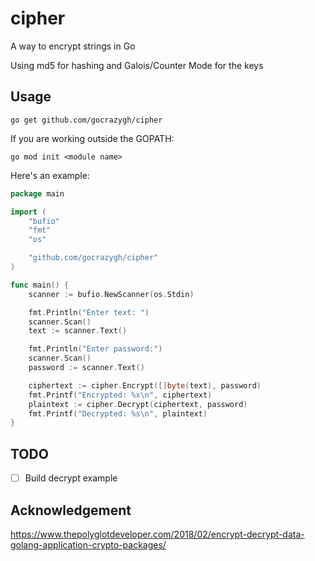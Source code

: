 # cipher

A way to encrypt strings in Go

Using md5 for hashing and Galois/Counter Mode for the keys

## Usage

```
go get github.com/gocrazygh/cipher
```

If you are working outside the GOPATH:
```
go mod init <module name>
```

Here's an example:
```go
package main

import (
	"bufio"
	"fmt"
	"os"

	"github.com/gocrazygh/cipher"
)

func main() {
	scanner := bufio.NewScanner(os.Stdin)

	fmt.Println("Enter text: ")
	scanner.Scan()
	text := scanner.Text()

	fmt.Println("Enter password:")
	scanner.Scan()
	password := scanner.Text()

	ciphertext := cipher.Encrypt([]byte(text), password)
	fmt.Printf("Encrypted: %x\n", ciphertext)
	plaintext := cipher.Decrypt(ciphertext, password)
	fmt.Printf("Decrypted: %s\n", plaintext)
}
```

## TODO

- [ ] Build decrypt example

## Acknowledgement

https://www.thepolyglotdeveloper.com/2018/02/encrypt-decrypt-data-golang-application-crypto-packages/

